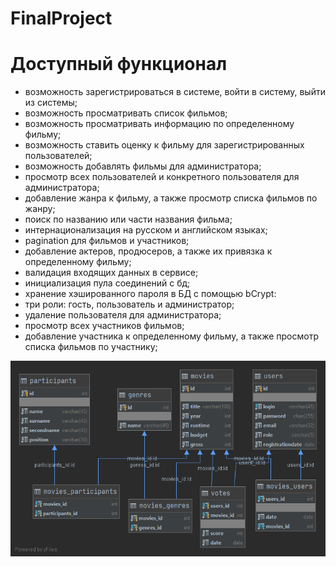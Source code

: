 # FinalProject

# Доступный функционал

- возможность зарегистрироваться в системе, войти в систему, выйти из системы;
- возможность просматривать список фильмов;
- возможность просматривать информацию по определенному фильму;
- возможность ставить оценку к фильму для зарегистрированных пользователей;
- возможность добавлять фильмы для администратора;
- просмотр всех пользователей и конкретного пользователя для администратора;
- добавление жанра к фильму, а также просмотр списка фильмов по жанру;
- поиск по названию или части названия фильма;
- интернационализация на русском и английском языках;
- pagination для фильмов и участников;
- добавление актеров, продюсеров, а также их привязка к определенному фильму;
- валидация входящих данных в сервисе;
- инициализация пула соединений с бд;
- хранение хэшированного пароля в БД с помощью bCrypt:
- три роли: гость, пользователь и администратор;
- удаление пользователя для администратора;
- просмотр всех участников фильмов;
- добавление участника к определенному фильму, а также просмотр списка фильмов по участнику;

![Image alt](https://github.com/NikitaGolik/FinalProject/raw/main/src/main/webapp/images/movies_db.png)
